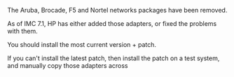 The Aruba, Brocade, F5 and Nortel networks packages have been removed.

As of IMC 7.1, HP has either added those adapters, or fixed the problems with them.

You should install the most current version + patch.

If you can't install the latest patch, then install the patch on a test system, and manually copy those adapters across
